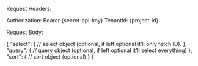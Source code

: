Request Headers: 

Authorization: Bearer {secret-api-key}
TenantId: {project-id}

Request Body:

{
    "select": {
        // select object  (optional, if left optional it'll only fetch ID). 
    },
    "query": {
        // query object (optional, if left optional it'll select everything)
    },
    "sort": {
        // sort object (optional)
    }
}
